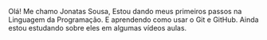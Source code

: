 Olá! Me chamo Jonatas Sousa, Estou dando meus primeiros passos na Linguagem da Programação. E aprendendo como usar o Git e GitHub. Ainda estou estudando sobre eles em algumas vídeos aulas.
